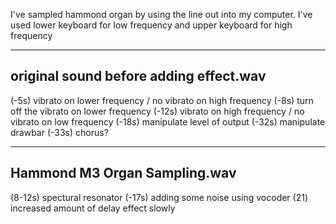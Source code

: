 I've sampled hammond organ by using the line out into my computer.
I've used lower keyboard for low frequency and upper keyboard for high frequency

--------------------
original sound before adding effect.wav
--------------------

(-5s) vibrato on lower frequency / no vibrato on high frequency
(-8s) turn off the vibrato on lower frequency
(-12s) vibrato on high frequency / no vibrato on low frequency
(-18s) manipulate level of output
(-32s) manipulate drawbar
(-33s) chorus?

--------------------
Hammond M3 Organ Sampling.wav
--------------------

(8-12s) spectural resonator
(-17s) adding some noise using vocoder
(21) increased amount of delay effect slowly
